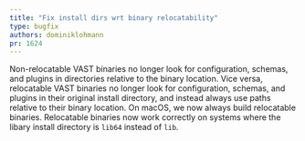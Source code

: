 ```yaml
---
title: "Fix install dirs wrt binary relocatability"
type: bugfix
authors: dominiklohmann
pr: 1624
---
```


Non-relocatable VAST binaries no longer look for configuration, schemas, and
plugins in directories relative to the binary location. Vice versa, relocatable
VAST binaries no longer look for configuration, schemas, and plugins in their
original install directory, and instead always use paths relative to their
binary location. On macOS, we now always build relocatable binaries.
Relocatable binaries now work correctly on systems where the libary install
directory is `lib64` instead of `lib`.
